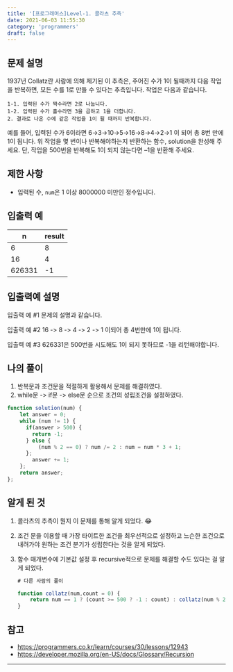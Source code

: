 ```yaml
---
title: '[프로그래머스]Level-1. 콜라츠 추측'
date: 2021-06-03 11:55:30
category: 'programmers'
draft: false
---
```


## 문제 설명

1937년 Collatz란 사람에 의해 제기된 이 추측은, 주어진 수가 1이 될때까지 다음 작업을 반복하면, 모든 수를 1로 만들 수 있다는 추측입니다. 작업은 다음과 같습니다.

```
1-1. 입력된 수가 짝수라면 2로 나눕니다. 
1-2. 입력된 수가 홀수라면 3을 곱하고 1을 더합니다.
2. 결과로 나온 수에 같은 작업을 1이 될 때까지 반복합니다.
```

예를 들어, 입력된 수가 6이라면 6→3→10→5→16→8→4→2→1 이 되어 총 8번 만에 1이 됩니다. 위 작업을 몇  번이나 반복해야하는지 반환하는 함수, solution을 완성해 주세요. 단, 작업을 500번을 반복해도 1이 되지 않는다면 –1을 반환해 주세요.

## 제한 사항

- 입력된 수,  `num`은 1 이상 8000000 미만인 정수입니다.

## 입출력 예

| n      | result |
| ------ | ------ |
| 6      | 8      |
| 16     | 4      |
| 626331 | -1     |

## 입출력예 설명

입출력 예 #1
 문제의 설명과 같습니다.

입출력 예 #2
 16 -> 8 -> 4 -> 2 -> 1 이되어 총 4번만에 1이 됩니다.

입출력 예 #3
 626331은 500번을 시도해도 1이 되지 못하므로 -1을 리턴해야합니다.

## 나의 풀이

1. 반복문과 조건문을 적절하게 활용해서 문제를 해결하였다.
2. while문 -> if문 -> else문 순으로 조건의 성립조건을 설정하였다.

```javascript
function solution(num) {
    let answer = 0;
    while (num != 1) {
      if(answer > 500) {
        return -1;
      } else {
          (num % 2 == 0) ? num /= 2 : num = num * 3 + 1;
      };
        answer += 1;
    };
    return answer;
};
```

## 알게 된 것

1. 콜라츠의 추측이 뭔지 이 문제를 통해 알게 되었다. 😂

2. 조건 문을 이용할 때 가장 타이트한 조건을 최우선적으로 설정하고 느슨한 조건으로 내려가야 원하는 조건 분기가 성립한다는 것을 알게 되었다.

3. 함수 매개변수에 기본값 설정 후 recursive적으로 문제를 해결할 수도 있다는 걸 알게 되었다.

   ```javascript
   # 다른 사람의 풀이
   
   function collatz(num,count = 0) {
       return num == 1 ? (count >= 500 ? -1 : count) : collatz(num % 2 == 0 ? num / 2 : num * 3 + 1, ++count);
   }
   ```

## 참고

* https://programmers.co.kr/learn/courses/30/lessons/12943
* https://developer.mozilla.org/en-US/docs/Glossary/Recursion

---


